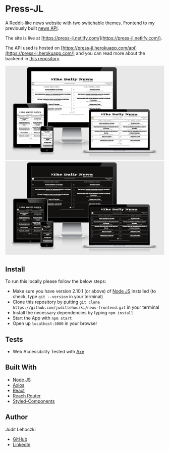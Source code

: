 # Press-JL

A Reddit-like news website with two switchable themes. Frontend to my previously built [news API](https://github.com/juditlehoczki/news-backend).

The site is live at [https://press-jl.netlify.com/](https://press-jl.netlify.com/).

The API used is hosted on [https://press-jl.herokuapp.com/api](https://press-jl.herokuapp.com/) and you can read more about the backend in [this repository](https://github.com/juditlehoczki/news-backend).

![show-light](./public/show-light.png)
![show-dark](./public/show-dark.png)

## Install

To run this locally please follow the below steps:

- Make sure you have version 2.10.1 (or above) of [Node JS](https://nodejs.org/en/) installed (to check, type `git --version` in your terminal)
- Clone this repository by putting `git clone https://github.com/juditlehoczki/news-frontend.git` in your terminal
- Install the necessary dependencies by typing `npm install`
- Start the App with `npm start`
- Open up `localhost:3000` in your browser

## Tests

- Web Accessibility Tested with [Axe](https://chrome.google.com/webstore/detail/axe-web-accessibility-tes/lhdoppojpmngadmnindnejefpokejbdd)

## Built With

- [Node JS](https://nodejs.org/en/)
- [Axios](https://github.com/axios/axios)
- [React](https://reactjs.org/)
- [Reach Router](https://reach.tech/router)
- [Styled-Components](https://www.styled-components.com/)

## Author

Judit Lehoczki

- [GitHub](https://github.com/juditlehoczki)
- [LinkedIn](https://www.linkedin.com/in/juditlehoczki/)
